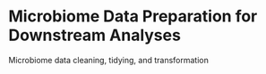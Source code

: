 # Microbiome Data Preparation for Downstream Analyses
 Microbiome data cleaning, tidying, and transformation
